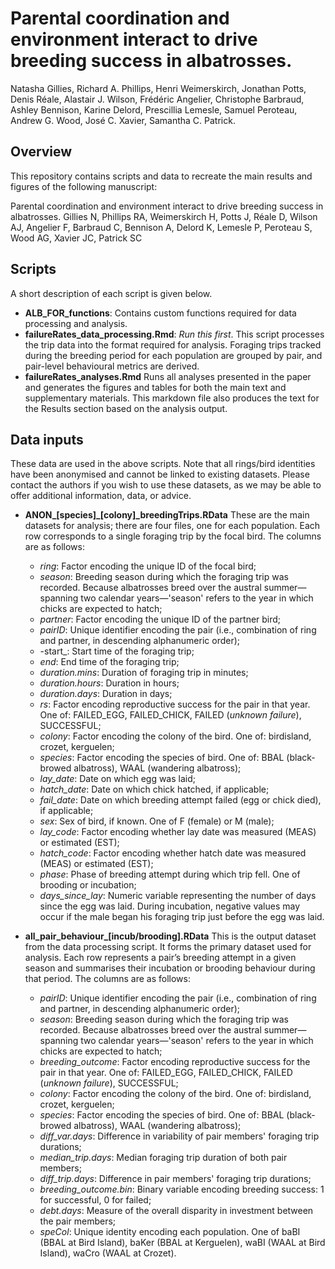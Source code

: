 # Parental coordination and environment interact to drive breeding success in albatrosses.
Natasha Gillies, Richard A. Phillips, Henri Weimerskirch, Jonathan Potts, Denis Réale, Alastair J. Wilson, Frédéric Angelier, Christophe Barbraud, Ashley Bennison, Karine Delord, Prescillia Lemesle, Samuel Peroteau, Andrew G. Wood, José C. Xavier, Samantha C. Patrick.

## Overview
This repository contains scripts and data to recreate the main results and figures of the following manuscript:

Parental coordination and environment interact to drive breeding success in albatrosses. Gillies N, Phillips RA, Weimerskirch H, Potts J, Réale D, Wilson AJ, Angelier F, Barbraud C, Bennison A, Delord K, Lemesle P, Peroteau S, Wood AG, Xavier JC, Patrick SC

## Scripts
A short description of each script is given below.

- **ALB_FOR_functions**: Contains custom functions required for data processing and analysis.
- **failureRates_data_processing.Rmd**: *Run this first*. This script processes the trip data into the format required for analysis. Foraging trips tracked during the breeding period for each population are grouped by pair, and pair-level behavioural metrics are derived.
- **failureRates_analyses.Rmd** Runs all analyses presented in the paper and generates the figures and tables for both the main text and supplementary materials. This markdown file also produces the text for the Results section based on the analysis output.

## Data inputs

These data are used in the above scripts. Note that all rings/bird identities have been anonymised and cannot be linked to existing datasets. Please contact the authors if you wish to use these datasets, as we may be able to offer additional information, data, or advice.

- **ANON_[species]_[colony]_breedingTrips.RData** These are the main datasets for analysis; there are four files, one for each population. Each row corresponds to a single foraging trip by the focal bird. The columns are as follows:
  -  _ring_: Factor encoding the unique ID of the focal bird;
  -  _season_: Breeding season during which the foraging trip was recorded. Because albatrosses breed over the austral summer—spanning two calendar years—'season' refers to the year in which chicks are expected to hatch;
  -  _partner_: Factor encoding the unique ID of the partner bird;
  -  _pairID_:  Unique identifier encoding the pair (i.e., combination of ring and partner, in descending alphanumeric order);
  -  -start_: Start time of the foraging trip;
  -  _end_: End time of the foraging trip;
  -  _duration.mins_: Duration of foraging trip in minutes;
  -  _duration.hours_: Duration in hours;
  -  _duration.days_: Duration in days;
  -  _rs_: Factor encoding reproductive success for the pair in that year. One of: FAILED_EGG, FAILED_CHICK, FAILED (*unknown failure*), SUCCESSFUL;
  -  _colony_: Factor encoding the colony of the bird. One of: birdisland, crozet, kerguelen;
  -  _species_: Factor encoding the species of bird. One of: BBAL (black-browed albatross), WAAL (wandering albatross);
  -  _lay_date_: Date on which egg was laid;
  -  _hatch_date_: Date on which chick hatched, if applicable;
  -  _fail_date_: Date on which breeding attempt failed (egg or chick died), if applicable;
  -  _sex_: Sex of bird, if known. One of F (female) or M (male);
  -  _lay_code_: Factor encoding whether lay date was measured (MEAS) or estimated (EST);
  -  _hatch_code_: Factor encoding whether hatch date was measured (MEAS) or estimated (EST);
  -  _phase_: Phase of breeding attempt during which trip fell. One of brooding or incubation;
  -  _days_since_lay_:  Numeric variable representing the number of days since the egg was laid. During incubation, negative values may occur if the male began his foraging trip just before the egg was laid.
  
- **all_pair_behaviour_[incub/brooding].RData** This is the output dataset from the data processing script. It forms the primary dataset used for analysis. Each row represents a pair’s breeding attempt in a given season and summarises their incubation or brooding behaviour during that period. The columns are as follows:
  -  _pairID_:  Unique identifier encoding the pair (i.e., combination of ring and partner, in descending alphanumeric order);
  -  _season_: Breeding season during which the foraging trip was recorded. Because albatrosses breed over the austral summer—spanning two calendar years—'season' refers to the year in which chicks are expected to hatch;
  -  _breeding_outcome_: Factor encoding reproductive success for the pair in that year. One of: FAILED_EGG, FAILED_CHICK, FAILED (*unknown failure*), SUCCESSFUL;
  -  _colony_: Factor encoding the colony of the bird. One of: birdisland, crozet, kerguelen;
  -  _species_: Factor encoding the species of bird. One of: BBAL (black-browed albatross), WAAL (wandering albatross);
  -  _diff_var.days_: Difference in variability of pair members' foraging trip durations;
  -  _median_trip.days_: Median foraging trip duration of both pair members;
  -  _diff_trip.days_: Difference in pair members' foraging trip durations;
  -  _breeding_outcome.bin_: Binary variable encoding breeding success: 1 for successful, 0 for failed;
  -  _debt.days_: Measure of the overall disparity in investment between the pair members;
  -  _speCol_: Unique identity encoding each population. One of baBI (BBAL at Bird Island), baKer (BBAL at Kerguelen), waBI (WAAL at Bird Island), waCro (WAAL at Crozet).
